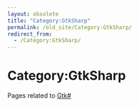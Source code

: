 ```yaml
---
layout: obsolete
title: "Category:GtkSharp"
permalink: /old_site/Category:GtkSharp/
redirect_from:
  - /Category:GtkSharp/
---
```


Category:GtkSharp
=================

Pages related to [Gtk\#]({{site.github.url}}/old_site/GtkSharp "GtkSharp")

